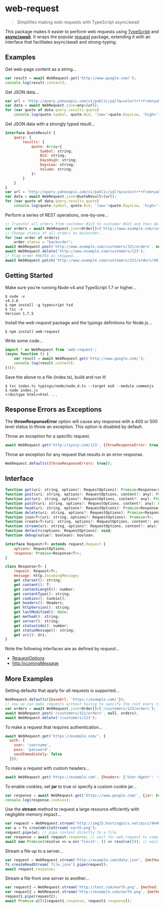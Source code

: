 # web-request
> Simplifies making web requests with TypeScript async/await

This package makes it easier to perform web requests using [TypeScript](http://www.typescriptlang.org/) and [**async/await**](https://blogs.msdn.microsoft.com/typescript/2015/11/03/what-about-asyncawait/).
It wraps the popular [request](https://www.npmjs.com/package/request) package, extending it with an interface that facilitates async/await and strong-typing.

## Examples

Get web-page content as a string...
```js
var result = await WebRequest.get('http://www.google.com/');
console.log(result.content);
```

Get JSON data...
```js
var url = 'http://query.yahooapis.com/v1/public/yql?q=select+*+from+yahoo.finance.quotes+where+symbol+IN+(%22YHOO%22,%22AAPL%22)&format=json&env=http://datatables.org/alltables.env';
var data = await WebRequest.json<any>(url);
for (var quote of data.query.results.quote)
    console.log(quote.Symbol, quote.Bid, 'low='+quote.DaysLow, 'high='+quote.DaysHigh, 'vol='+quote.Volume);  
```

Get JSON data with a strongly typed result...
```js
interface QuoteResult {
    query: {
        results: {
            quote: Array<{
                Symbol: string;
                Bid: string;
                DaysHigh: string;
                DaysLow: string;
                Volume: string;
            }>
        }
    }
}    
var url = 'http://query.yahooapis.com/v1/public/yql?q=select+*+from+yahoo.finance.quotes+where+symbol+IN+(%22YHOO%22,%22AAPL%22)&format=json&env=http://datatables.org/alltables.env';
var data = await WebRequest.json<QuoteResult>(url);
for (var quote of data.query.results.quote)
    console.log(quote.Symbol, quote.Bid, 'low='+quote.DaysLow, 'high='+quote.DaysHigh, 'vol='+quote.Volume);  
```

Perform a series of REST operations, one-by-one...
```js
// Transfer all orders from customer #123 to customer #321 and then delete customer #123...
var orders = await WebRequest.json<Order[]>('http://www.example.com/customers/123/orders');
// Change status of all orders to backorder...
for (var order of orders)
    order.status = "backorder";
await WebRequest.post('http://www.example.com/customers/321/orders', null, orders);
await WebRequest.delete('http://www.example.com/customers/123');
// Flag order #98765 as shipped...
await WebRequest.patch('http://www.example.com/customers/321/orders/98765', null, {status: "shipped"});
```

## Getting Started

Make sure you're running Node v4 and TypeScript 1.7 or higher...
```
$ node -v
v4.2.6
$ npm install -g typescript tsd
$ tsc -v
Version 1.7.5
```

Install the *web-request* package and the typings definitions for Node.js...
```
$ npm install web-request
```

Write some code...
```js
import * as WebRequest from 'web-request';
(async function () {
    var result = await WebRequest.get('http://www.google.com/');
    console.log(result.content);
})();
```

Save the above to a file (index.ts), build and run it!
```
$ tsc index.ts typings/node/node.d.ts --target es6 --module commonjs
$ node index.js
<!doctype html><html ...
```

## Response Errors as Exceptions
The **throwResponseError** option will cause any response with a 400 or 500 level status to throw an exception. This option is disabled by default.

Throw an exception for a specific request.
```js
await WebRequest.get('http://xyzzy.com/123', {throwResponseError: true});
```

Throw an exception for any request that results in an error response.
```js
WebRequest.defaults({throwResponseErrors: true});
```

## Interface

```js
function get(uri: string, options?: RequestOptions): Promise<Response<string>>;
function post(uri: string, options?: RequestOptions, content?: any): Promise<Response<string>>;
function put(uri: string, options?: RequestOptions, content?: any): Promise<Response<string>>;
function patch(uri: string, options?: RequestOptions, content?: any): Promise<Response<string>>;
function head(uri: string, options?: RequestOptions): Promise<Response<void>>;
function delete(uri: string, options?: RequestOptions): Promise<Response<string>>;
function json<T>(uri: string, options?: RequestOptions): Promise<T>;
function create<T>(uri: string, options?: RequestOptions, content?: any): Promise<Response<T>>;
function stream(uri: string, options?: RequestOptions, content?: any): Promise<Response<void>>;
function defaults(options: RequestOptions): void;
function debug(value?: boolean): boolean;

interface Request<T> extends request.Request {
    options: RequestOptions;
    response: Promise<Response<T>>;
}

class Response<T> {
    request: Request<T>;
    message: http.IncomingMessage;
    get charset(): string;
    get content(): T;  
    get contentLength(): number; 
    get contentType(): string;
    get cookies(): Cookie[];
    get headers(): Headers;
    get httpVersion(): string;
    get lastModified(): Date;    
    get method(): string;
    get server(): string;
    get statusCode(): number;
    get statusMessage(): string;        
    get uri(): Uri;
}
```

Note the following interfaces are as defined by *request*...

* [RequestOptions](https://www.npmjs.com/package/request#requestoptions-callback)
* [http.IncomingMessage](https://nodejs.org/api/http.html#http_http_incomingmessage)

## More Examples

Setting defaults that apply for all requests is supported...
```js
WebRequest.defaults({baseUrl: 'https://example.com/'});
// now we can make requests without having to specify the root every time...
var orders = await WebRequest.json<Order[]>('/customers/123/orders');
await WebRequest.post('/customers/321/orders', null, orders);
await WebRequest.delete('/customers/123');
```

To make a request that requires authentication...
```js
await WebRequest.get('https://example.com/', {
  auth: {
    user: 'username',
    pass: 'password',
    sendImmediately: false
  }});
```

To make a request with custom headers...
```js
await WebRequest.get('https://example.com', {headers: {'User-Agent': 'request'}});
```

To enable cookies, set **jar** to true or specify a custom cookie jar...
```js
var response = await WebRequest.get('https://www.google.com/', {jar: true});
console.log(response.cookies);
```

Use the **stream** method to request a large resource efficiently with negligible memory impact...
```js
var request = WebRequest.stream('http://img15.hostingpics.net/pics/944021EarthHighRes.png'); // 4.3Mb
var w = fs.createWriteStream('earth.png');
request.pipe(w); // pipe content directly to a file
var response = await request.response; // wait for web-request to complete
await new Promise(resolve => w.on('finish', () => resolve())); // wait for file-write to complete
```

Stream a file up to a server... 
```js
var request = WebRequest.stream('http://example.com/data.json', {method:'post'});
fs.createReadStream('file.json').pipe(request);
await request.response;
```

Stream a file from one server to another...
```js
var request1 = WebRequest.stream('http://test.com/earth.png', {method:'get'});
var request2 = WebRequest.stream('http://example.com/earth.png', {method:'post'});
request1.pipe(request2);
await Promise.all([request1.response, request2.response]);
```
